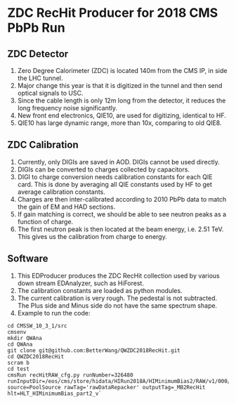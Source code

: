 # ZDC RecHit Producer for 2018 CMS PbPb Run

## ZDC Detector

1. Zero Degree Calorimeter (ZDC) is located 140m from the CMS IP, in side the LHC tunnel.
2. Major change this year is that it is digitized in the tunnel and then send optical signals to USC.
3. Since the cable length is only 12m long from the detector, it reduces the long frequency noise significantly.
4. New front end electronics, QIE10, are used for digitizing, identical to HF.
5. QIE10 has large dynamic range, more than 10x, comparing to old QIE8.

## ZDC Calibration

1. Currently, only DIGIs are saved in AOD. DIGIs cannot be used directly.
2. DIGIs can be converted to charges collected by capacitors.
3. DIGI to charge conversion needs calibration constants for each QIE card. This is done by averaging all QIE constants used by HF to get average calibration constants.
4. Charges are then inter-calibrated according to 2010 PbPb data to match the gain of EM and HAD sections.
5. If gain matching is correct, we should be able to see neutron peaks as a function of charge.
6. The first neutron peak is then located at the beam energy, i.e. 2.51 TeV. This gives us the calibration from charge to energy.

## Software

1. This EDProducer produces the ZDC RecHit collection used by various down stream EDAnalyzer, such as HiForest.
2. The calibration constants are loaded as python modules.
3. The current calibration is very rough. The pedestal is not subtracted. The Plus side and Minus side do not have the same spectrum shape.
4. Example to run the code:
```
cd CMSSW_10_3_1/src
cmsenv
mkdir QWAna
cd QWAna
git clone git@github.com:BetterWang/QWZDC2018RecHit.git
cd QWZDC2018RecHit
scram b
cd test
cmsRun recHitRAW_cfg.py runNumber=326480 runInputDir=/eos/cms/store/hidata/HIRun2018A/HIMinimumBias2/RAW/v1/000/ source=PoolSource rawTag='rawDataRepacker' outputTag=_MB2RecHit hlt=HLT_HIMinimumBias_part2_v`
```

